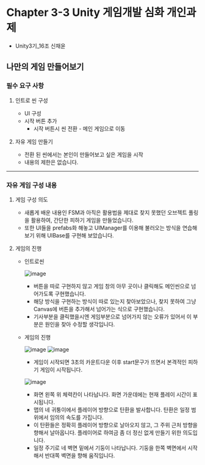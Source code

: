 # Chapter 3-3 Unity 게임개발 심화 개인과제 

- Unity3기_16조 신채윤

## 나만의 게임 만들어보기

### 필수 요구 사항

1. 인트로 씬 구성
   - UI 구성
   - 시작 버튼 추가
     - 시작 버튼시 씬 전환 - 메인 게임으로 이동
    
2. 자유 게임 만들기
   - 전환 된 씬에서는 본인이 만들어보고 싶은 게임을 시작
   - 내용의 제한은 없습니다.

---

### 자유 게임 구성 내용

1. 게임 구성 의도
   - 새롭게 배운 내용인 FSM과 아직은 활용법을 제대로 찾지 못했던 오브젝트 풀링을 활용하여, 간단한 피하기 게임을 만들었습니다.
   - 또한 UI들을 prefabs화 해놓고 UIManager를 이용해 불러오는 방식을 연습해 보기 위해 UIBase를 구현해 보았습니다.
  
2. 게임의 진행
   - 인트로씬
  
     ![image](https://github.com/chai227chai/Unity_deepening_Personal/assets/37549333/32637a95-3ad5-4091-bcb0-9098cbda7ab6)

     - 버튼을 따로 구현하지 않고 게임 창의 아무 곳이나 클릭해도 메인씬으로 넘어가도록 구현했습니다.
     - 해당 방식을 구현하는 방식이 따로 있는지 찾아보았으나, 찾지 못하여 그냥 Canvas에 버튼을 추가해서 넘어가는 식으로 구현했습니다.
     - 기사부분을 클릭했을시엔 게임부분으로 넘어가지 않는 오류가 있어서 이 부분은 원인을 찾아 수정할 생각입니다.
    
   - 게임의 진행
  
     ![image](https://github.com/chai227chai/Unity_deepening_Personal/assets/37549333/85bf2e59-bd6b-4250-8aa6-a334602c11a6)
     ![image](https://github.com/chai227chai/Unity_deepening_Personal/assets/37549333/1aa48299-1ef9-4be4-87b8-91a74715af76)

     - 게임이 시작되면 3초의 카운트다운 이후 start문구가 뜨면서 본격적인 피하기 게임이 시작됩니다.
    
     ![image](https://github.com/chai227chai/Unity_deepening_Personal/assets/37549333/1bbe9187-a63e-484a-bac9-180c29112494)

     - 화면 왼쪽 위 체력칸이 나타납니다. 화면 가운데에는 현재 플레이 시간이 표시됩니다.
     - 맵의 네 귀퉁이에서 플레이어 방향으로 탄환을 발사합니다. 탄환은 일정 범위에서 임의의 속도를 가집니다.
     - 이 탄환들은 정확히 플레이어 방향으로 날아오지 않고, 그 주위 근처 방향을 향해서 날아옵니다. 플레이어로 하여금 좀 더 정신 없게 만들기 위한 의도입니다.
     - 일정 주기로 네 벽면 밑에서 기둥이 나타납니다. 기둥을 한쪽 벽면에서 시작해서 반대쪽 벽면을 향해 움직입니다.
    
     



